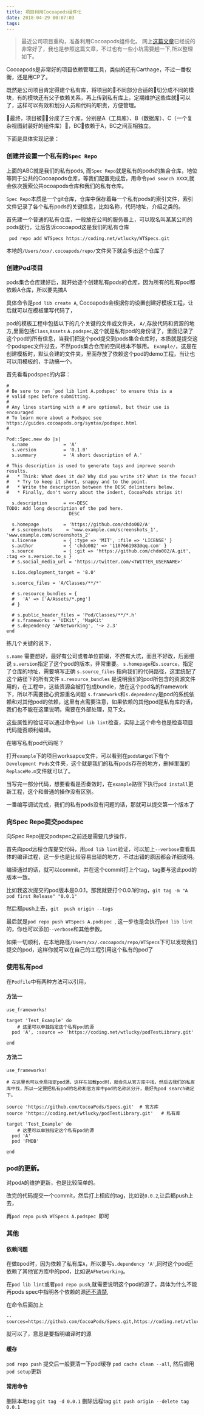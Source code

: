 ```yaml
---
title: 项目利用Cocoapods组件化
date: 2018-04-29 00:07:03
tags:
---
```


> 最近公司项目重构，准备利用Cocoapods组件化。
> 网上[这篇文章](http://blog.wtlucky.com/blog/2015/02/26/create-private-podspec/)已经说的非常好了，我也是参照这篇文章，不过也有一些小坑需要趟一下,所以整理如下。


Cocoapods是非常好的项目依赖管理工具，类似的还有Carthage，不过一番权衡，还是用CP了。

既然是公司项目肯定得建个私有库，将项目的不同部分合适的切分成不同的模块，有的模块还有父子依赖关系，再上传到私有库上，定期维护这些库就可以了，这样可以有效和划分人员和代码的职责，方便管理。

最终，项目被分成了三个库，分别是A（工具库）、B（数据库）、C（一个复杂视图封装好的组件库），BC依赖于A，BC之间互相独立。

下面是具体实现记录：

### 创建并设置一个私有的`Spec Repo`

上面的ABC就是我们的私有pods, 而`Spec Repo`就是私有的pods的集合仓库，地位等同于公共的Cocoapods仓库，等我们配置完成后，用命令`pod search XXXX`,就会依次搜索公共ocoapods仓库和我们的私有仓库。

`Spec Repo`本质是一个git仓库，仓库中保存着每一个私有pods的索引文件，索引文件记录了各个私有pods的关键信息，比如名称，代码地址，介绍之类的。

首先建一个普通的私有仓库，一般放在公司的服务器上，可以取名叫某某公司的pods就行，让后告诉cocoapod这是我们的私有仓库

```
 pod repo add WTSpecs https://coding.net/wtlucky/WTSpecs.git
```

本地的`/Users/xxx/.cocoapods/repo/`文件夹下就会多出这个仓库了

### 创建Pod项目

pods集合仓库建好后，就开始逐个创建私有pods的仓库，因为所有的私有pod都依赖A仓库，所以要先搞A

具体命令是`pod lib create A`, Cocoapods会根据你的设置创建好模板工程，让后就可以在模板里写代码了，

pod的模板工程中包括以下的几个关键的文件或文件夹，
`A/`,存放代码和资源的地方,里面包括`Class`,`Assets`
`A.podspec`,这个就是私有pod的身份证了，里面记录了这个pod的所有信息，当我们把这个pod提交到pods集合仓库时，本质就是提交这个podspec文件过去，不然pods集合仓库的空间根本不够用。
`Example/`，这是在创建模板时，默认会建的文件夹，里面存放了依赖这个pod的demo工程，当让也可以用模板的，手动搞一个。

首先看看podspec的内容：

```
#
# Be sure to run `pod lib lint A.podspec' to ensure this is a
# valid spec before submitting.
#
# Any lines starting with a # are optional, but their use is encouraged
# To learn more about a Podspec see https://guides.cocoapods.org/syntax/podspec.html
#

Pod::Spec.new do |s|
  s.name             = 'A'
  s.version          = '0.1.0'
  s.summary          = 'A short description of A.'

# This description is used to generate tags and improve search results.
#   * Think: What does it do? Why did you write it? What is the focus?
#   * Try to keep it short, snappy and to the point.
#   * Write the description between the DESC delimiters below.
#   * Finally, don't worry about the indent, CocoaPods strips it!

  s.description      = <<-DESC
TODO: Add long description of the pod here.
                       DESC

  s.homepage         = 'https://github.com/chdo002/A'
  # s.screenshots     = 'www.example.com/screenshots_1', 'www.example.com/screenshots_2'
  s.license          = { :type => 'MIT', :file => 'LICENSE' }
  s.author           = { 'chdo002' => '1107661983@qq.com' }
  s.source           = { :git => 'https://github.com/chdo002/A.git', :tag => s.version.to_s }
  # s.social_media_url = 'https://twitter.com/<TWITTER_USERNAME>'

  s.ios.deployment_target = '8.0'

  s.source_files = 'A/Classes/**/*'
  
  # s.resource_bundles = {
  #   'A' => ['A/Assets/*.png']
  # }

  # s.public_header_files = 'Pod/Classes/**/*.h'
  # s.frameworks = 'UIKit', 'MapKit'
  # s.dependency 'AFNetworking', '~> 2.3'
end

```
拣几个关键的说下，

`s.name` 需要想好，最好有公司或者单位前缀，不然有大坑，而且不好改，后面细说
`s.version`指定了这个pod的版本，非常重要。
`s.homepage`和`s.source`，指定了仓库的地址，需要填写正确
`s.source_files` 指向我们的代码路径，这里统配了这个路径下的所有文件
`s.resource_bundles` 是说明我们的pod所包含的资源文件用的，在工程中，这些资源会被打包成bundle，放在这个pod名的framework下，所以不需要担心资源重名问题
`s.frameworks`和`s.dependency`是pod的系统依赖和对其他pod的依赖，这里有点需要注意，如果依赖的其他pod是私有库的话，我们也不能在这里说明，需要在外部处理，见下文。

这些属性的验证可以通过命令`pod lib lint`检查，实际上这个命令也是检查项目代码能否顺利编译。

在哪写私有pod代码呢？

打开`example`下的项目worksapce文件，可以看到在`pods`target下有个`Development Pods`文件夹，这个就是我们的私有pods存在的地方，删掉里面的`ReplaceMe.m`文件就可以了。

当写完一部分代码，想要看看是否奏效时，在`example`路径下执行`pod install`更新工程，这个和普通的操作没有区别。

一番编写调试完成，我们的私有pods没有问题的话，那就可以提交第一个版本了


### 向Spec Repo提交podspec

向Spec Repo提交podspec之前还是需要几步操作，

首先向pod远程仓库提交代码，用`pod lib lint`验证，可以加上`--verbose`查看具体的编译过程，这一步也是比较容易出错的地方，不过出错的原因都会详细说明。

编译通过的话，就可以commit，并在这个commit打上个tag，tag要与这此pod的版本一致。

比如我这次提交的pod版本是0.0.1，那我就要打个0.0.1的tag，`git tag -m "A pod first Release" "0.0.1"`

然后都push上去，`git  push origin --tags`

最后就是`pod repo push WTSpecs A.podspec `, 这一步也是会执行`pod lib lint`的，你也可以添加`--verbose`和其他参数。

如果一切顺利，在本地路径`/Users/xx/.cocoapods/repo/WTSpecs`下可以发现我们提交的pod，这样你就可以在自己的工程引用这个私有的pod了

### 使用私有pod

在`Podfile`中有两种方法可以引用，

#### 方法一

```
use_frameworks!

target 'Test_Example' do
    # 这里可以单独指定这个私有pod的源
  pod 'A', :source => 'https://coding.net/wtlucky/podTestLibrary.git'

end

```

#### 方法二

```
use_frameworks!

# 在这里也可以全局指定pod源，这样在加载pod时，就会先从官方库中找，然后去我们的私有库中找，所以一定要把私有pod的名称和官方库中pod的名称区分开，最好先pod search确定下。

source 'https://github.com/CocoaPods/Specs.git'  # 官方库
source 'https://coding.net/wtlucky/podTestLibrary.git'   # 私有库

target 'Test_Example' do
    # 这里可以单独指定这个私有pod的源
  pod 'A'
  pod 'FMDB'

end

```

### pod的更新。

对pod`A`的维护更新，也是比较简单的。

改完的代码提交一个commit，然后打上相应的tag，比如说`0.0.2`,让后都push上去，

再`pod repo push WTSpecs A.podspec `即可


###  其他

#### 依赖问题

在做`B`pod时，因为依赖了私有库`A`，所以要写`s.dependency 'A'`,同时这个pod还依赖了其他官方库中的pod，比如说`AFNetworking`。

在`pod lib lint`或者`pod repo push`,就需要说明这个pod的源了，具体为什么不能再pods spec中指明各个依赖的源[还不清楚](https://github.com/CocoaPods/CocoaPods/issues/4921),

在命令后面加上

```
--sources=https://github.com/CocoaPods/Specs.git,https://coding.net/wtlucky/podTestLibrary.git
```

就可以了，意思是要指明编译时的源


#### 缓存

`pod repo push` 提交后一般要清一下pod缓存 `pod cache clean --all`, 然后调用` pod setup`更新


#### 常用命令

删除本地tag `git tag -d 0.0.1`
删除远程tag `git push origin --delete tag 0.0.1`


